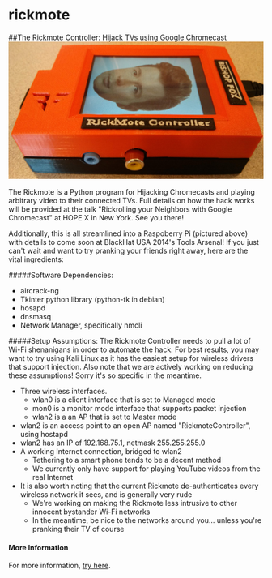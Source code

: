 rickmote
========

##The Rickmote Controller: Hijack TVs using Google Chromecast
![The Rickmote Controller](docs/Rickmote.jpg)

The Rickmote is a Python program for Hijacking Chromecasts and playing arbitrary video to their connected TVs. Full details on how the hack works will be provided at the talk "Rickrolling your Neighbors with Google Chromecast" at HOPE X in New York. See you there!

Additionally, this is all streamlined into a Raspoberry Pi (pictured above) with details to come soon at BlackHat USA 2014's Tools Arsenal! If you just can't wait and want to try pranking your friends right away, here are the vital ingredients:

#####Software Dependencies: 
* aircrack-ng
* Tkinter python library (python-tk in debian)
* hosapd
* dnsmasq
* Network Manager, specifically nmcli

#####Setup Assumptions:
The Rickmote Controller needs to pull a lot of Wi-Fi shenanigans in order to automate the hack. For best results, you may want to try using Kali Linux as it has the easiest setup for wireless drivers that support injection. Also note that we are actively working on reducing these assumptions! Sorry it's so specific in the meantime.
* Three wireless interfaces.
    * wlan0 is a client interface that is set to Managed mode
    * mon0 is a monitor mode interface that supports packet injection
    * wlan2 is a an AP that is set to Master mode
* wlan2 is an access point to an open AP named "RickmoteController", using hostapd
* wlan2 has an IP of 192.168.75.1, netmask 255.255.255.0
* A working Internet connection, bridged to wlan2
    * Tethering to a smart phone tends to be a decent method
    * We currently only have support for playing YouTube videos from the real Internet
* It is also worth noting that the current Rickmote de-authenticates every wireless network it sees, and is generally very rude
    * We're working on making the Rickmote less intrusive to other innocent bystander Wi-Fi networks
    * In the meantime, be nice to the networks around you... unless you're pranking their TV of course

#### More Information
For more information, [try here](https://www.youtube.com/watch?v=dQw4w9WgXcQ).
